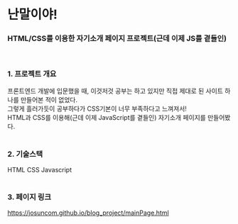 # 난말이야!
### HTML/CSS를 이용한 자기소개 페이지 프로젝트(근데 이제 JS를 곁들인)

<br/>

### 1. 프로젝트 개요
프론트엔드 개발에 입문했을 때, 이것저것 공부는 하고 있지만
직접 제대로 된 사이트 하나를 만들어본 적이 없었다.<br/>
그렇게 흘러가듯이 공부하다가 CSS기본이 너무 부족하다고 느껴져서!<br/>
HTML과 CSS를 이용해(근데 이제 JavaScript를 곁들인)
자기소개 페이지를 만들어봤다.
<br/>
<br/>
### 2. 기술스택
HTML CSS Javascript
<br/>
<br/>
### 3. 페이지 링크
https://josuncom.github.io/blog_project/mainPage.html
